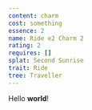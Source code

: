 ```yaml
---
content: charm
cost: something
essence: 2
name: Ride e2 Charm 2
rating: 2
requires: []
splat: Second Sunrise
trait: Ride
tree: Traveller
---
```


Hello **world**!

